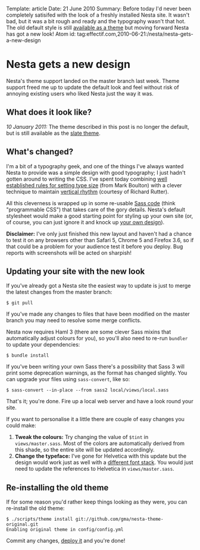 Template: article
Date: 21 June 2010
Summary: Before today I'd never been completely satisifed with the look of a freshly installed Nesta site. It wasn't bad, but it was a bit rough and ready and the typography wasn't that hot. The old default style is still [available as a theme](https://github.com/gma/nesta-theme-original) but moving forward Nesta has got a new look!
Atom id: tag:effectif.com,2010-06-21:/nesta/nesta-gets-a-new-design

# Nesta gets a new design

Nesta's theme support landed on the master branch last week. Theme
support freed me up to update the default look and feel without risk of
annoying existing users who liked Nesta just the way it was.

## What does it look like?

*10 January 2011:* The theme described in this post is no longer the
default, but is still available as the [slate theme][slate].

[slate]: https://github.com/gma/nesta-theme-slate

## What's changed?

I'm a bit of a typography geek, and one of the things I've always wanted
Nesta to provide was a simple design with good typography; I just hadn't
gotten around to writing the CSS. I've spent today combining [well
established rules for setting type size][hierarchy] (from Mark Boulton)
with a clever technique to maintain [vertical rhythm][rhythm] (courtesy
of Richard Rutter).

[hierarchy]: http://www.markboulton.co.uk/journal/comments/five-simple-steps-to-better-typography-part-4
[rhythm]: https://24ways.org/2006/compose-to-a-vertical-rhythm

All this cleverness is wrapped up in some re-usable [Sass
code][sass] (think "programmable CSS") that takes care of the
gory details. Nesta's default stylesheet would make a good starting
point for styling up your own site (or, of course, you can just ignore
it and knock up [your own design](/docs/design)). 

[sass]: https://github.com/gma/nesta/blob/master/views/mixins.sass

**Disclaimer:** I've only just finished this new layout and haven't had
a chance to test it on any browsers other than Safari 5, Chrome 5 and
Firefox 3.6, so if that could be a problem for your audience test it
before you deploy. Bug reports with screenshots will be acted on
sharpish!

## Updating your site with the new look

If you've already got a Nesta site the easiest way to update is just to
merge the latest changes from the master branch:

    $ git pull

If you've made any changes to files that have been modified on the
master branch you may need to resolve some merge conflicts.

Nesta now requires Haml 3 (there are some clever Sass mixins that
automatically adjust colours for you), so you'll also need to re-run
`bundler` to update your dependencies:

    $ bundle install

If you've been writing your own Sass there's a possibility that Sass 3
will print some deprecation warnings, as the format has changed
slightly. You can upgrade your files using `sass-convert`, like so:

    $ sass-convert --in-place --from sass2 local/views/local.sass

That's it; you're done. Fire up a local web server and have a look round
your site.

If you want to personalise it a little there are couple of easy changes
you could make:

1. **Tweak the colours:** Try changing the value of `$tint` in
   `views/master.sass`. Most of the colors are automatically derived
   from this shade, so the entire site will be updated accordingly.
2. **Change the typeface:** I've gone for Helvetica with this update but
   the design would work just as well with a [different font
   stack][font-stack].
   You would just need to update the references to Helvetica in
   `views/master.sass`.

[font-stack]: https://24ways.org/2007/increase-your-font-stacks-with-font-matrix

## Re-installing the old theme

If for some reason you'd rather keep things looking as they were, you
can re-install the old theme:

    $ ./scripts/theme install git://github.com/gma/nesta-theme-original.git
    Enabling original theme in config/config.yml

Commit any changes, [deploy it](/docs/deployment) and you're done!
